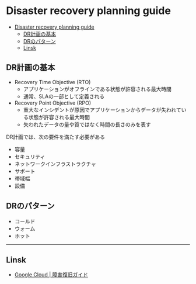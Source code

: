 # Disaster recovery planning guide

- [Disaster recovery planning guide](#disaster-recovery-planning-guide)
  - [DR計画の基本](#dr計画の基本)
  - [DRのパターン](#drのパターン)
  - [Linsk](#linsk)

## DR計画の基本

- Recovery Time Objective (RTO)
  - アプリケーションがオフラインである状態が許容される最大時間
  - 通常、SLAの一部として定義される
- Recovery Point Objective (RPO)
  - 重大なインシデントが原因でアプリケーションからデータが失われている状態が許容される最大時間
  - 失われたデータの量や質ではなく時間の長さのみを表す

DR計画では、次の要件を満たす必要がある

- 容量
- セキュリティ
- ネットワークインフラストラクチャ
- サポート
- 帯域幅
- 設備

## DRのパターン

- コールド
- ウォーム
- ホット

---

## Linsk

- [Google Cloud | 障害復旧ガイド](https://cloud.google.com/architecture/dr-scenarios-planning-guide?hl=ja#implementing_control_measures)